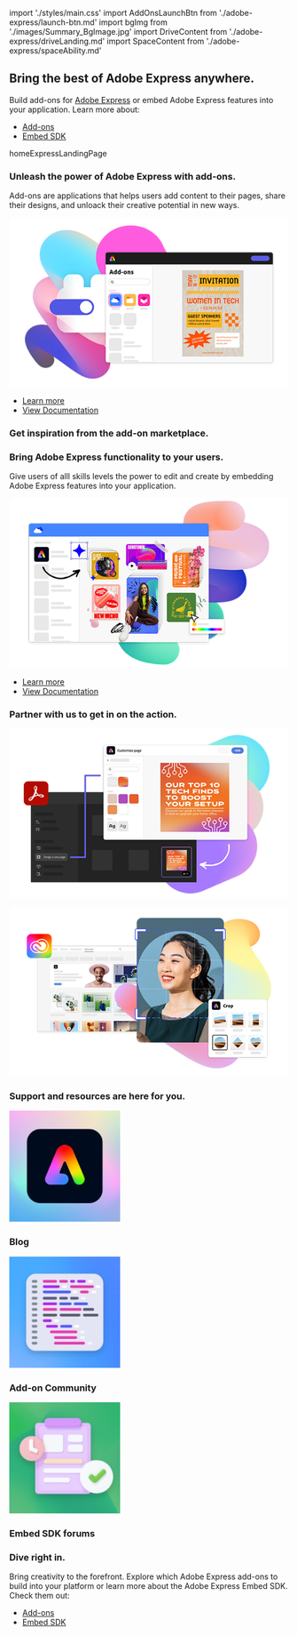
import './styles/main.css'
import AddOnsLaunchBtn from './adobe-express/launch-btn.md'
import bgImg from './images/Summary_BgImage.jpg'
import DriveContent from './adobe-express/driveLanding.md'
import SpaceContent from './adobe-express/spaceAbility.md'

<Hero slots="heading, text, buttons, assetsImg" customLayout variant="halfwidth" className="add-ones-hero adobe-express-hero"/>

## Bring the best of Adobe Express anywhere.

Build add-ons for <a href="https://express.adobe.com">Adobe Express</a> or embed Adobe Express features into your application. Learn more about:

- [Add-ons](/add-ons)
- [Embed SDK](https://developer.adobe.com/embed-sdk)

homeExpressLandingPage

<TextBlock slots="heading,text,image,buttons" theme="lightest" headerElementType="h2" variantsTypePrimary='secondary' variantStyleFill = "outline" homeZigZag className="explore unleash-power" position="left" />

### Unleash the power of Adobe Express with add-ons.

Add-ons are applications that helps users add content to their pages, share their designs, and unloack their creative potential in new ways.

![Power of Adobe Express](./images/AddOn.png)

- [Learn more](https://adobe.io)
- [View Documentation](https://adobe.io)

<TextBlock slots="heading" className="announcement exploreCapabilities inspiration" theme="lightest"/>

### Get inspiration from the add-on marketplace.

<DriveContent />

<SpaceContent />
  
<TextBlock slots="heading,text,image,buttons" theme="lightest" headerElementType="h2" variantsTypePrimary='secondary' variantStyleFill = "outline" homeZigZag className="explore unleash-power features" position="right" />

### Bring Adobe Express functionality to your users.

Give users of alll skills levels the power to edit and create by embedding Adobe Express features into your application.

![Adobe Express functionality](./images/Embed.png)

- [Learn more](https://adobe.io)
- [View Documentation](https://adobe.io)
  
<TextBlock slots="heading" className="announcement exploreCapabilities" theme="light"/>

### Partner with us to get in on the action.

<BoxModalBlock slots="image" repeat="2" theme="light" bgColor="#f8f8f8" className="boxmodal"/>

![Adobe Express functionality](./images/AcrobatEmbed.png)

![Adobe Express functionality](./images/CCEmbed.png)

<WrapperComponent slots="content" repeat="1" theme="light" className="learnMoreWrapper inAddOn"/>

<AddOnsLaunchBtn />

<TextBlock slots="heading" className="announcement exploreCapabilities support-label" theme="lightest"/>

### Support and resources are here for you.

<MiniResourceCard slots="image,heading" repeat="3" theme="lightest" inRow="3" className="mini-card support-tools" />

![Blog](./images/LogoSDK.jpg)

### Blog

![Add Community](./images/code.jpg)

### Add-on Community

![Embed SDK forums](./images/change_log.jpg)

### Embed SDK forums

<TeaserBlock  slots="heading,text,buttons" textColor="white" bgURL={bgImg} className="viewAddOn creative-express" variant="fullwidth"/>

### Dive right in.

Bring creativity to the forefront. Explore which Adobe Express add-ons to build into your platform or learn more about the Adobe Express Embed SDK. Check them out:

- [Add-ons](https://adobe.io)
- [Embed SDK](https://developer.adobe.com/embed-sdk)
